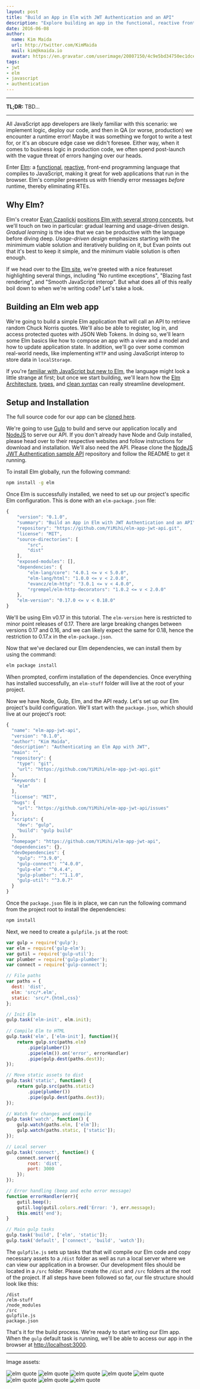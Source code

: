 ```yaml
---
layout: post
title: "Build an App in Elm with JWT Authentication and an API"
description: "Explore building an app in the functional, reactive front-end language Elm, complete with an API and JWT authentication."
date: 2016-06-08
author:
  name: Kim Maida
  url: http://twitter.com/KimMaida
  mail: kim@kmaida.io
  avatar: https://en.gravatar.com/userimage/20807150/4c9e5bd34750ec1dcedd71cb40b4a9ba.png   
tags:
- jwt
- elm
- javascript
- authentication
---
```


---

**TL;DR:** TBD...

---

All JavaScript app developers are likely familiar with this scenario: we implement logic, deploy our code, and then in QA (or worse, production) we encounter a runtime error! Maybe it was something we forgot to write a test for, or it's an obscure edge case we didn't foresee. Either way, when it comes to business logic in production code, we often spend post-launch with the vague threat of errors hanging over our heads.

Enter [Elm](http://www.elm-lang.org): a [functional](https://www.smashingmagazine.com/2014/07/dont-be-scared-of-functional-programming/), [reactive](https://gist.github.com/staltz/868e7e9bc2a7b8c1f754), front-end programming language that compiles to JavaScript, making it great for web applications that run in the browser. Elm's compiler presents us with friendly error messages _before_ runtime, thereby eliminating RTEs.

## Why Elm?

Elm's creator [Evan Czaplicki](https://github.com/evancz) [positions Elm with several strong concepts](http://www.elmbark.com/2016/03/16/mainstream-elm-user-focused-design), but we'll touch on two in particular: gradual learning and usage-driven design. _Gradual learning_ is the idea that we can be productive with the language before diving deep. _Usage-driven design_ emphasizes starting with the minimimum viable solution and iteratively building on it, but Evan points out that it's best to keep it simple, and the minimum viable solution is often enough.

If we head over to the [Elm site](http://www.elm-lang.org), we're greeted with a nice featureset highlighting several things, including "No runtime exceptions", "Blazing fast rendering", and "Smooth JavaScript interop". But what does all of this really boil down to when we're writing code? Let's take a look.

## Building an Elm web app

We're going to build a simple Elm application that will call an API to retrieve random Chuck Norris quotes. We'll also be able to register, log in, and access protected quotes with JSON Web Tokens. In doing so, we'll learn some Elm basics like how to compose an app with a view and a model and how to update application state. In addition, we'll go over some common real-world needs, like implementing `HTTP` and using JavaScript interop to store data in `localStorage`.

If you're [familiar with JavaScript but new to Elm](http://elm-lang.org/docs/from-javascript), the language might look a little strange at first; but once we start building, we'll learn how the [Elm Architecture](http://guide.elm-lang.org/architecture/index.html), [types](http://guide.elm-lang.org/types), and [clean syntax](http://elm-lang.org/docs/syntax) can really streamline development.

## Setup and Installation

The full source code for our app can be [cloned here](https://github.com/YiMihi/elm-app-jwt-api).

We're going to use [Gulp](http://gulpjs.com) to build and serve our application locally and [NodeJS](https://nodejs.org/en) to serve our API. If you don't already have Node and Gulp installed, please head over to their respective websites and follow instructions for download and installation. We'll also need the API. Please clone the [NodeJS JWT Authentication sample API](https://github.com/auth0-blog/nodejs-jwt-authentication-sample) repository and follow the README to get it running.

To install Elm globally, run the following command:

```bash
npm install -g elm
```

Once Elm is successfully installed, we need to set up our project's specific Elm configuration. This is done with an `elm-package.json` file:

```js
{
    "version": "0.1.0",
    "summary": "Build an App in Elm with JWT Authentication and an API",
    "repository": "https://github.com/YiMihi/elm-app-jwt-api.git",
    "license": "MIT",
    "source-directories": [
        "src",
        "dist"
    ],
    "exposed-modules": [],
    "dependencies": {
        "elm-lang/core": "4.0.1 <= v < 5.0.0",
        "elm-lang/html": "1.0.0 <= v < 2.0.0",
        "evancz/elm-http": "3.0.1 <= v < 4.0.0",
        "rgrempel/elm-http-decorators": "1.0.2 <= v < 2.0.0"
    },
    "elm-version": "0.17.0 <= v < 0.18.0"
}
```

We'll be using Elm v0.17 in this tutorial. The `elm-version` here is restricted to minor point releases of 0.17. There are large breaking changes between versions 0.17 and 0.16, and we can likely expect the same for 0.18, hence the restriction to 0.17.x in the `elm-package.json`.

Now that we've declared our Elm dependencies, we can install them by using the command:

```bash
elm package install
```

When prompted, confirm installation of the dependencies. Once everything has installed successfully, an `elm-stuff` folder will live at the root of your project.

Now we have Node, Gulp, Elm, and the API ready. Let's set up our Elm project's build configuration. We'll start with the `package.json`, which should live at our project's root:

```js
{
  "name": "elm-app-jwt-api",
  "version": "0.1.0",
  "author": "Kim Maida",
  "description": "Authenticating an Elm App with JWT",
  "main": "",
  "repository": {
    "type": "git",
    "url": "https://github.com/YiMihi/elm-app-jwt-api.git"
  },
  "keywords": [
    "elm"
  ],
  "license": "MIT",
  "bugs": {
    "url": "https://github.com/YiMihi/elm-app-jwt-api/issues"
  },
  "scripts": {
    "dev": "gulp",
    "build": "gulp build"
  },
  "homepage": "https://github.com/YiMihi/elm-app-jwt-api",
  "dependencies": {},
  "devDependencies": {
    "gulp": "^3.9.0",
    "gulp-connect": "^4.0.0",
    "gulp-elm": "^0.4.4",
    "gulp-plumber": "^1.1.0",
    "gulp-util": "^3.0.7"
  }
}

```

Once the `package.json` file is in place, we can run the following command from the project root to install the dependencies:

```bash
npm install
```

Next, we need to create a `gulpfile.js` at the root:

```js
var gulp = require('gulp');
var elm = require('gulp-elm');
var gutil = require('gulp-util');
var plumber = require('gulp-plumber');
var connect = require('gulp-connect');

// File paths
var paths = {
  dest: 'dist',
  elm: 'src/*.elm',
  static: 'src/*.{html,css}'
};

// Init Elm
gulp.task('elm-init', elm.init);
 
// Compile Elm to HTML
gulp.task('elm', ['elm-init'], function(){
    return gulp.src(paths.elm)
        .pipe(plumber())
        .pipe(elm()).on('error', errorHandler)
        .pipe(gulp.dest(paths.dest));
});

// Move static assets to dist
gulp.task('static', function() {
    return gulp.src(paths.static)
        .pipe(plumber())
        .pipe(gulp.dest(paths.dest));
});

// Watch for changes and compile
gulp.task('watch', function() {
    gulp.watch(paths.elm, ['elm']);
    gulp.watch(paths.static, ['static']);
});

// Local server
gulp.task('connect', function() {
    connect.server({
        root: 'dist',
        port: 3000
    });
});

// Error handling (beep and echo error message)
function errorHandler(err){
	gutil.beep();
	gutil.log(gutil.colors.red('Error: '), err.message);
	this.emit('end');
}

// Main gulp tasks
gulp.task('build', ['elm', 'static']);
gulp.task('default', ['connect', 'build', 'watch']);
```

The `gulpfile.js` sets up tasks that that will compile our Elm code and copy necessary assets to a `/dist` folder as well as run a local server where we can view our application in a browser. Our development files should be located in a `/src` folder. Please create the `/dist` and `/src` folders at the root of the project. If all steps have been followed so far, our file structure should look like this:

```
/dist
/elm-stuff
/node_modules
/src
gulpfile.js
package.json
```

That's it for the build process. We're ready to start writing our Elm app. When the `gulp` default task is running, we'll be able to access our app in the browser at [http://localhost:3000](http://localhost:3000).

---

Image assets:

![elm quote](https://raw.githubusercontent.com/YiMihi/elm-with-jwt/master/article-assets/step1.jpg) 
![elm quote](https://raw.githubusercontent.com/YiMihi/elm-with-jwt/master/article-assets/step2.jpg) 
![elm quote](https://raw.githubusercontent.com/YiMihi/elm-with-jwt/master/article-assets/step3a.jpg) 
![elm quote](https://raw.githubusercontent.com/YiMihi/elm-with-jwt/master/article-assets/step3b.jpg) 
![elm quote](https://raw.githubusercontent.com/YiMihi/elm-with-jwt/master/article-assets/step4a.jpg) 
![elm quote](https://raw.githubusercontent.com/YiMihi/elm-with-jwt/master/article-assets/step4b.jpg) 
![elm quote](https://raw.githubusercontent.com/YiMihi/elm-with-jwt/master/article-assets/step5a.jpg) 
![elm quote](https://raw.githubusercontent.com/YiMihi/elm-with-jwt/master/article-assets/step5b-6.jpg) 